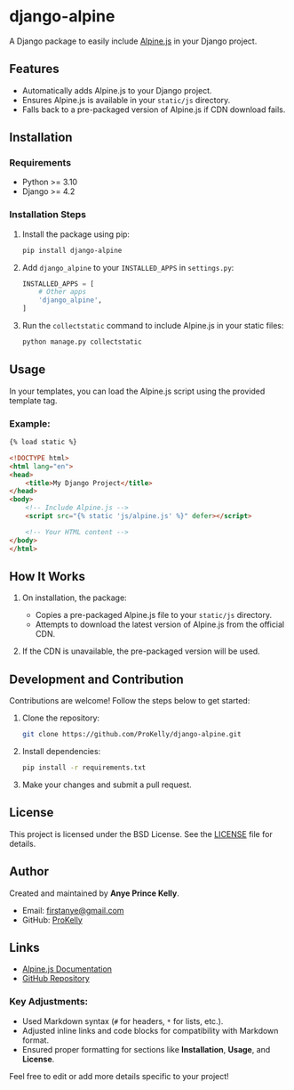 # django-alpine

A Django package to easily include [Alpine.js](https://pypi.org/project/django-alpine/) in your Django project.

## Features

- Automatically adds Alpine.js to your Django project.
- Ensures Alpine.js is available in your `static/js` directory.
- Falls back to a pre-packaged version of Alpine.js if CDN download fails.

## Installation

### Requirements

- Python >= 3.10
- Django >= 4.2

### Installation Steps

1. Install the package using pip:

   ```bash
   pip install django-alpine
   ```

2. Add `django_alpine` to your `INSTALLED_APPS` in `settings.py`:

   ```python
   INSTALLED_APPS = [
       # Other apps
       'django_alpine',
   ]
   ```

3. Run the `collectstatic` command to include Alpine.js in your static files:

   ```bash
   python manage.py collectstatic
   ```

## Usage

In your templates, you can load the Alpine.js script using the provided template tag.

### Example:

```html
{% load static %}

<!DOCTYPE html>
<html lang="en">
<head>
    <title>My Django Project</title>
</head>
<body>
    <!-- Include Alpine.js -->
    <script src="{% static 'js/alpine.js' %}" defer></script>

    <!-- Your HTML content -->
</body>
</html>
```

## How It Works

1. On installation, the package:
   - Copies a pre-packaged Alpine.js file to your `static/js` directory.
   - Attempts to download the latest version of Alpine.js from the official CDN.

2. If the CDN is unavailable, the pre-packaged version will be used.

## Development and Contribution

Contributions are welcome! Follow the steps below to get started:

1. Clone the repository:

   ```bash
   git clone https://github.com/ProKelly/django-alpine.git
   ```

2. Install dependencies:

   ```bash
   pip install -r requirements.txt
   ```

3. Make your changes and submit a pull request.

## License

This project is licensed under the BSD License. See the [LICENSE](LICENSE) file for details.

## Author

Created and maintained by **Anye Prince Kelly**.

- Email: [firstanye@gmail.com](mailto:firstanye@gmail.com)
- GitHub: [ProKelly](https://github.com/ProKelly)

## Links

- [Alpine.js Documentation](https://alpinejs.dev/)
- [GitHub Repository](https://github.com/ProKelly/django-alpine)

  
### Key Adjustments:
- Used Markdown syntax (`#` for headers, `*` for lists, etc.).
- Adjusted inline links and code blocks for compatibility with Markdown format.
- Ensured proper formatting for sections like **Installation**, **Usage**, and **License**.

Feel free to edit or add more details specific to your project!
